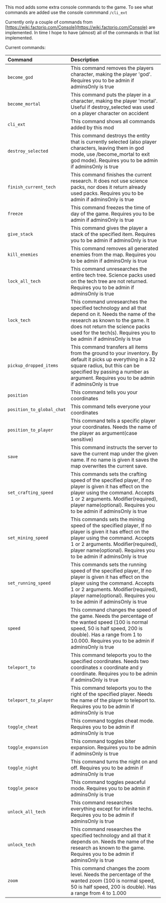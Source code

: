 This mod adds some extra console commands to the game. To see what commands are added use the console commmand `/cli_ext`
 
Currently only a couple of commands from [https://wiki.factorio.com/Console](https://wiki.factorio.com/Console) are implemented. 
In time I hope to have (almost) all of the commands in that list implemented.

Current commands:

| Command | Description |
| :--- | :--- |
| `become_god` | This command removes the players character, making the player 'god'. Requires you to be admin if adminsOnly is true |
| `become_mortal` | This command puts the player in a character, making the player 'mortal'. Useful if destroy_selected was used on a player character on accident |
| `cli_ext` | This command shows all commands added by this mod |
| `destroy_selected` | This command destroys the entity that is currently selected (also player characters, leaving them in god mode, use /become_mortal to exit god mode). Requires you to be admin if adminsOnly is true |
| `finish_current_tech` | This command finishes the current research. It does not use science packs, nor does it return already used packs. Requires you to be admin if adminsOnly is true | 
| `freeze` | This command freezes the time of day of the game. Requires you to be admin if adminsOnly is true |
| `give_stack` | This command gives the player a stack of the specified item. Requires you to be admin if adminsOnly is true |
| `kill_enemies` | This command removes all generated enemies from the map. Requires you to be admin if adminsOnly is true |
| `lock_all_tech` | This command unresearches the entire tech tree. Science packs used on the tech tree are not returned. Requires you to be admin if adminsOnly is true |
| `lock_tech` | This command unresearches the specified technology and all that depend on it. Needs the name of the research as known to the game. It does not return the science packs used for the tech(s). Requires you to be admin if adminsOnly is true |
| `pickup_dropped_items` | This command transfers all items from the ground to your inventory. By default it picks up everything in a 32 square radius, but this can be specified by passing a number as argument. Requires you to be admin if adminsOnly is true |
| `position` | This command tells you your coordinates |
| `position_to_global_chat` | This command tells everyone your coordinates |
| `position_to_player` | This command tells a specific player your coordinates. Needs the name of the player as argument(case sensitive) |
| `save` | This command instructs the server to save the current map under the given name. If no name is given it saves the map overwrites the current save. |
| `set_crafting_speed` | This commands sets the crafting speed of the specified player, If no player is given it has effect on the player using the command. Accepts 1 or 2 arguments. Modifier(required), player name(optional). Requires you to be admin if adminsOnly is true |
| `set_mining_speed` | This commands sets the mining speed of the specified player, If no player is given it has effect on the player using the command. Accepts 1 or 2 arguments. Modifier(required), player name(optional). Requires you to be admin if adminsOnly is true |
| `set_running_speed` | This commands sets the running speed of the specified player, If no player is given it has effect on the player using the command. Accepts 1 or 2 arguments. Modifier(required), player name(optional). Requires you to be admin if adminsOnly is true |
| `speed` | This command changes the speed of the game. Needs the percentage of the wanted speed (100 is normal speed, 50 is half speed, 200 is double). Has a range from 1 to 10.000. Requires you to be admin if adminsOnly is true |
| `teleport_to` | This command teleports you to the specified coordinates. Needs two coordinates x coordinate and y coordinate. Requires you to be admin if adminsOnly is true |
| `teleport_to_player` | This command teleports you to the right of the specified player. Needs the name of the player to teleport to. Requires you to be admin if adminsOnly is true |
| `toggle_cheat` | This command toggles cheat mode. Requires you to be admin if adminsOnly is true |
| `toggle_expansion` | This command toggles biter expansion. Requires you to be admin if adminsOnly is true |
| `toggle_night` | This command turns the night on and off. Requires you to be admin if adminsOnly is true |
| `toggle_peace` | This command toggles peaceful mode. Requires you to be admin if adminsOnly is true |
| `unlock_all_tech` | This command researches everything except for infinite techs. Requires you to be admin if adminsOnly is true |
| `unlock_tech` | This command researches the specified technology and all that it depends on. Needs the name of the research as known to the game. Requires you to be admin if adminsOnly is true |
| `zoom` | This command changes the zoom level. Needs the percentage of the wanted zoom (100 is normal speed, 50 is half speed, 200 is double). Has a range from 4 to 1.000 |

